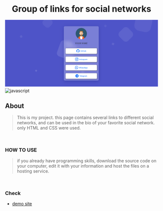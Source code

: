 <h1 align="center">Group of links for social networks</h1>

<img src="images-readme/principal.png">


<!-- Garis Lurus -->
<img align="center" src="https://user-images.githubusercontent.com/73097560/115834477-dbab4500-a447-11eb-908a-139a6edaec5c.gif" alt="javascript" width="1000"/> 
<!-- End -->


## About 
>This is my project. this page contains several links to different social networks, and can be used in the bio of your favorite social network. only HTML and CSS were used.

<br>

### HOW TO USE

>if you already have programming skills,
download the source code on your computer, edit it with your information and host the files on a hosting service.

<br>

### Check

-  <a href="https://links-free.vercel.app/" >demo site</a>
